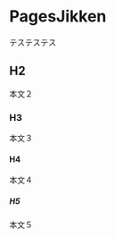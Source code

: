 <!--
- Table of Content
{:toc}
-->

# PagesJikken

テステステス

## H2

本文２

### H3

本文３

#### H4

本文４

##### H5

本文５
